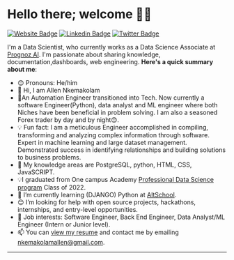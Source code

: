 
<!---
appetite4coding/appetite4coding is a ✨ special ✨ repository because its `README.md` (this file) appears on your GitHub profile.
You can click the Preview link to take a look at your changes.
--->





# Hello there; welcome 👋🏾

[![Website Badge](https://img.shields.io/badge/-Codingappetit.com-000000?style=for-the-badge&logo=Google-Chrome&logoColor=white&link=#)](#) [![Linkedin Badge](https://img.shields.io/badge/--blue?style=for-the-badge&logo=Linkedin&logoColor=white&link=https://www.linkedin.com/in/nkemakolam-allen-appetite4coding)](https://www.linkedin.com/in/nkemakolam-allen-appetite4coding) [![Twitter Badge](https://img.shields.io/badge/-@CodingAppetit-1ca0f1?style=for-the-badge&logo=twitter&logoColor=white&link=https://twitter.com/CodingAppetit?t=hcmc_-GkCZ9OHOoGKuPBPA&s=09)](https://twitter.com/CodingAppetit?t=hcmc_-GkCZ9OHOoGKuPBPA&s=09)

I'm a Data Scientist, who currently works as a Data Science Associate at [Prognoz AI](https://https://www.prognozai.com/). I'm passionate about sharing knowledge, documentation,dashboards, web engineering.
**Here's a quick summary about me**:

- 😊 Pronouns: He/him
- 👋 Hi, I am Allen Nkemakolam
- 👀An Automation Engineer transitioned into Tech. Now currently a software Engineer(Python), data analyst and ML engineer where both Niches have been beneficial in problem solving. I am also a seasoned Forex trader by day and by night😊.  
- 💡 Fun fact: I am a meticulous Engineer accomplished in compiling, transforming and analyzing complex information through software. Expert in machine learning and large dataset management. Demonstrated success in identifying relationships and building solutions to business problems.
- 🌱 My knowledge areas are PostgreSQL, python, HTML, CSS, JavaSCRIPT. 
- 💡I graduated from One campus Academy [Professional Data Science program](https://onecampusacademy.com/public/) Class of 2022.
- 🌱 I’m currently learning (DJANGO) Python at [AltSchool](https://altschoolafrica.com/).
- 😊 I’m looking for help with open source projects, hackathons, internships, and entry-level opportunities.
- 💼 Job interests: Software Engineer, Back End Engineer, Data Analyst/ML Engineer (Intern or Junior level).
- 📫 You can [view my resume](https://drive.google.com/file/d/1H6joD2PBZ8WpKS4Vnaz8UV3KVv94q6dk/view?usp=sharing) and contact me by emailing nkemakolamallen@gmail.com.

---
<!-- 
| <img align="center" src="https://github-readme-stats.vercel.app/api?username=bolajiayodeji&show_icons=true&include_all_commits=true&hide_border=true" alt="Bolaji's GitHub stats" /> | <img align="center" src="https://github-readme-stats.vercel.app/api/top-langs/?username=bolajiayodeji&langs_count=8&layout=compact&hide_border=true" alt="Bolaji's GitHub stats" /> | 
| ------------- | ------------- |
 -->
